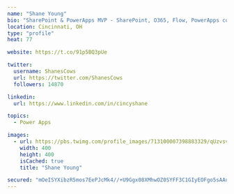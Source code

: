 ```yaml
---
name: "Shane Young"
bio: "SharePoint & PowerApps MVP - SharePoint, O365, Flow, PowerApps consulting? @PowerApps911 | Pure Snark? You found it."
location: Cincinnati, OH
type: "profile"
heat: 77

website: https://t.co/91p5BQ3pUe

twitter:
  username: ShanesCows
  url: https://twitter.com/ShanesCows
  followers: 14870

linkedin:
  url: https://www.linkedin.com/in/cincyshane

topics:
  - Power Apps

images:
  - url: https://pbs.twimg.com/profile_images/713100007398883329/qUzvsvQ3_400x400.jpg
    width: 400
    height: 400
    isCached: true
    title: "Shane Young"

secured: "mOeISYXibzR5mos7EePJcMk4//+U9Ggx08XMhwOZ0SYFF3C1GIyEOFgo5sAAuY5BMovBzLr6Ca96rcLmq8t5H+IkCcgFSQMlNSxk46mXHV13cCbhZQ5l4pHNCQ9BMVHPmSYz/r5VHQn7QAX8XMNJVt7fAQuYjdGWQLLQ0ttj5qf4CKx4obbZwH0eV3svQRHpJ2Q/nflzQD0VcBCAdpmpb6GT8RoXQpbEDNcL0pmWOPMuXCtvUjuj3q/gHJCYcVXb2+37H2JkiXHIb+WtGpekTCcSDGjlwvCvqCwvs/bTVKL6HUZL+FT8HxBYNDNU0BRbl4iFZJlwwO1O3D4CKnZ8zzKD/H/m3LKeon6+LWdobzfCh6fZlGLQb40x5RfZXtvLSWGdLVED8UfV+XHgz0qh+MXW3b1IpJos/FL1sKwV3Z8=;AhhScijwFhlxrAw0tI5uqw=="
---
```


